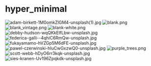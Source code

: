 # hyper_minimal

<img src="adam-birkett-1M0omkZlGM4-unsplash(1).jpg" alt="adam-birkett-1M0omkZlGM4-unsplash(1).jpg">

<img src="blank.png" alt="blank.png">

<img src="blank_vintage.png" alt="blank_vintage.png">

<img src="blank-white.png" alt="blank-white.png">

<img src="debby-hudson-wqQKkElfLbw-unsplash.jpg" alt="debby-hudson-wqQKkElfLbw-unsplash.jpg">

<img src="federica-galli--4qhiC6RmQw-unsplash.jpg" alt="federica-galli--4qhiC6RmQw-unsplash.jpg">

<img src="fukayamamo-hVZGp5M6dFE-unsplash.jpg" alt="fukayamamo-hVZGp5M6dFE-unsplash.jpg">

<img src="pawel-czerwinski-hIuCwGxzwQ0-unsplash.jpg" alt="pawel-czerwinski-hIuCwGxzwQ0-unsplash.jpg">

<img src="purple_trees.png" alt="purple_trees.png">

<img src="scott-webb-hDyO6rr3kqk-unsplash.jpg" alt="scott-webb-hDyO6rr3kqk-unsplash.jpg">

<img src="sies-kranen-Uv196Zpqkdk-unsplash.jpg" alt="sies-kranen-Uv196Zpqkdk-unsplash.jpg">
